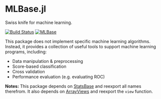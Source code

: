 # MLBase.jl

Swiss knife for machine learning. 

[![Build Status](https://travis-ci.org/JuliaStats/MLBase.jl.svg?branch=master)](https://travis-ci.org/JuliaStats/MLBase.jl)
[![MLBase](http://pkg.julialang.org/badges/MLBase_0.3.svg)](http://pkg.julialang.org/?pkg=MLBase&ver=0.3)

This package does not implement specific machine learning algorithms. Instead, it provides a collection of useful tools to support machine learning programs, including:

- Data manipulation & preprocessing
- Score-based classification
- Cross validation
- Performance evaluation (e.g. evaluating ROC)

**Notes:** This package depends on [StatsBase](https://github.com/JuliaStats/StatsBase.jl) and reexport all names therefrom. It also depends on [ArrayViews](https://github.com/lindahua/ArrayViews.jl) and reexport the ``view`` function.


